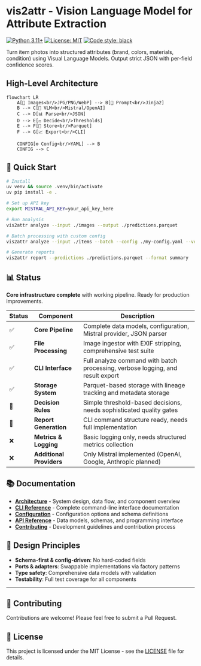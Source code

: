 # vis2attr - Vision Language Model for Attribute Extraction

[![Python 3.11+](https://img.shields.io/badge/python-3.11+-blue.svg)](https://www.python.org/downloads/)
[![License: MIT](https://img.shields.io/badge/License-MIT-yellow.svg)](https://opensource.org/licenses/MIT)
[![Code style: black](https://img.shields.io/badge/code%20style-black-000000.svg)](https://github.com/psf/black)

Turn item photos into structured attributes (brand, colors, materials, condition) using Visual Language Models. Output strict JSON with per-field confidence scores.

## High-Level Architecture

```mermaid
flowchart LR
    A[📁 Images<br/>JPG/PNG/WebP] --> B[📝 Prompt<br/>Jinja2]
    B --> C[🤖 VLM<br/>Mistral/OpenAI]
    C --> D[📊 Parse<br/>JSON]
    D --> E[⚖️ Decide<br/>Thresholds]
    E --> F[💾 Store<br/>Parquet]
    F --> G[📈 Export<br/>CLI]
    
    CONFIG[⚙️ Config<br/>YAML] --> B
    CONFIG --> C
```

## 🚀 Quick Start

```bash
# Install
uv venv && source .venv/bin/activate
uv pip install -e .

# Set up API key
export MISTRAL_API_KEY=your_api_key_here

# Run analysis
vis2attr analyze --input ./images --output ./predictions.parquet

# Batch processing with custom config
vis2attr analyze --input ./items --batch --config ./my-config.yaml --verbose

# Generate reports
vis2attr report --predictions ./predictions.parquet --format summary
```

## 📊 Status

**Core infrastructure complete** with working pipeline. Ready for production improvements.

| Status | Component | Description |
|--------|-----------|-------------|
| ✅ | **Core Pipeline** | Complete data models, configuration, Mistral provider, JSON parser |
| ✅ | **File Processing** | Image ingestor with EXIF stripping, comprehensive test suite |
| ✅ | **CLI Interface** | Full analyze command with batch processing, verbose logging, and result export |
| ✅ | **Storage System** | Parquet-based storage with lineage tracking and metadata storage |
| 🚧 | **Decision Rules** | Simple threshold-based decisions, needs sophisticated quality gates |
| 🚧 | **Report Generation** | CLI command structure ready, needs full implementation |
| ❌ | **Metrics & Logging** | Basic logging only, needs structured metrics collection |
| ❌ | **Additional Providers** | Only Mistral implemented (OpenAI, Google, Anthropic planned) |

## 📚 Documentation

- **[Architecture](docs/architecture.md)** - System design, data flow, and component overview
- **[CLI Reference](docs/cli.md)** - Complete command-line interface documentation
- **[Configuration](docs/configuration.md)** - Configuration options and schema definitions
- **[API Reference](docs/api.md)** - Data models, schemas, and programming interface
- **[Contributing](CONTRIBUTING.md)** - Development guidelines and contribution process

## 🎯 Design Principles

- **Schema-first & config-driven**: No hard-coded fields
- **Ports & adapters**: Swappable implementations via factory patterns
- **Type safety**: Comprehensive data models with validation
- **Testability**: Full test coverage for all components

---

## 🤝 Contributing

Contributions are welcome! Please feel free to submit a Pull Request.

## 📄 License

This project is licensed under the MIT License - see the [LICENSE](LICENSE) file for details.
